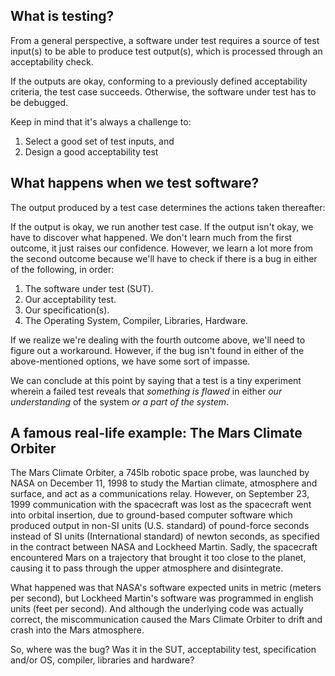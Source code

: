 ## What is testing?
From a general perspective, a software under test requires a source of test input(s) to be able to produce test output(s), which is processed through an acceptability check.

If the outputs are okay, conforming to a previously defined acceptability criteria, the test case succeeds. Otherwise, the software under test has to be debugged.

Keep in mind that it's always a challenge to:

1. Select a good set of test inputs, and
2. Design a good acceptability test

## What happens when we test software?
The output produced by a test case determines the actions taken thereafter:

If the output is okay, we run another test case.
If the output isn't okay, we have to discover what happened.
We don't learn much from the first outcome, it just raises our confidence. However, we learn a lot more from the second outcome because we'll have to check if there is a bug in either of the following, in order:

1. The software under test (SUT).
2. Our acceptability test.
3. Our specification(s).
4. The Operating System, Compiler, Libraries, Hardware.

If we realize we're dealing with the fourth outcome above, we'll need to figure out a workaround. However, if the bug isn't found in either of the above-mentioned options, we have some sort of impasse.

We can conclude at this point by saying that a test is a tiny experiment wherein a failed test reveals that *something is flawed* in either *our understanding* of the system *or a part of the system*.

## A famous real-life example: The Mars Climate Orbiter

The Mars Climate Orbiter, a 745lb robotic space probe, was launched by NASA on December 11, 1998 to study the Martian climate, atmosphere and surface, and act as a communications relay. However, on September 23, 1999 communication with the spacecraft was lost as the spacecraft went into orbital insertion, due to ground-based computer software which produced output in non-SI units (U.S. standard) of pound-force seconds instead of SI units (International standard) of newton seconds, as specified in the contract between NASA and Lockheed Martin. Sadly, the spacecraft encountered Mars on a trajectory that brought it too close to the planet, causing it to pass through the upper atmosphere and disintegrate.

What happened was that NASA's software expected units in metric (meters per second), but Lockheed Martin's software was programmed in english units (feet per second). And although the underlying code was actually correct, the miscommunication caused the Mars Climate Orbiter to drift and crash into the Mars atmosphere.

So, where was the bug? Was it in the SUT, acceptability test, specification and/or OS, compiler, libraries and hardware?
